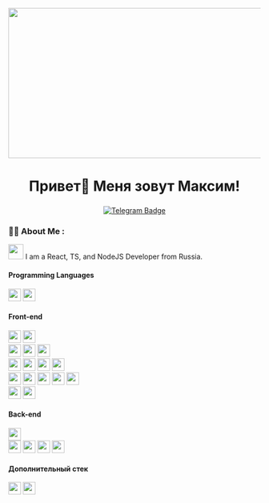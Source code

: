 <br clear="both">

<div id="header" align="center">
  <img height="300" width="600" src="https://user-images.githubusercontent.com/74038190/225813708-98b745f2-7d22-48cf-9150-083f1b00d6c9.gif"  />
</div>

###

<h1 align="center">Привет👋 Меня зовут Максим!</h1>

###

<div align="center">
   <a href="https://t.me/keskiyo">
      <img src="https://img.shields.io/badge/Telegram-blue?style=for-the-badge&logo=Telegram" alt="Telegram Badge"/>
    </a>
</div>

### :man_technologist: About Me :

<img src="https://media.giphy.com/media/WUlplcMpOCEmTGBtBW/giphy.gif" width="30"> I am a React, TS, and NodeJS Developer from Russia.

#### Programming Languages

<p>
  <img src="https://img.shields.io/badge/JavaScript-282c34?logo=javascript" height="25">
  <img src="https://img.shields.io/badge/TypeScript-282c34?logo=typescript&logoColor=367fcf" height="25">
</p>

#### Front-end

<p>
   <img src="https://img.shields.io/badge/React-282c34?logo=react" height="25">
  <img src="https://img.shields.io/badge/Next.js-282c34?logo=next.js" height="25">
    <br>
  <img src="https://img.shields.io/badge/Bootstrap-282c34?logo=bootstrap" height="25">
  <img src="https://img.shields.io/badge/NextUI-282c34?logo=next.js" height="25">
  <img src="https://img.shields.io/badge/TailwindCSS-282c34?logo=tailwindcss" height="25">
  <br>
  <img src="https://img.shields.io/badge/Redux%20Toolkit-282c34?logo=redux&logoColor=764abc" height="25">
  <img src="https://img.shields.io/badge/RTK%20Query-282c34?logo=redux&logoColor=764abc" height="25">
  <img src="https://img.shields.io/badge/Zustand-282c34?logo=zustand" height="25">
  <img src="https://img.shields.io/badge/MobX-282c34?logo=mobx&logoColor=ff9955" height="25">
  <br>
  <img src="https://img.shields.io/badge/React%20Hook%20Form-282c34?logo=react&logoColor=ec5990" height="25">
  <img src="https://img.shields.io/badge/YUP-282c34?logo=yup" height="25">
  <img src="https://img.shields.io/badge/React%20Router-282c34?logo=react-router&logoColor=ca4245" height="25">
  <img src="https://img.shields.io/badge/React%20Table-282c34?logo=react&logoColor=61dafb" height="25">
  <img src="https://img.shields.io/badge/React%20Yandex%20Maps-282c34?logo=yandex&logoColor=ff0000" height="25">
  <br>
  <img src="https://img.shields.io/badge/WebSocket-282c34?logo=websocket" height="25">
  <img src="https://img.shields.io/badge/Webpack-282c34?logo=webpack" height="25">
</p>

#### Back-end

<p>
  <img src="https://img.shields.io/badge/NodeJS-282c34?logo=node.js" height="25">
  <br>
  <img src="https://img.shields.io/badge/PostgreSQL-282c34?logo=postgresql" height="25">
  <img src="https://img.shields.io/badge/MongoDB-282c34?logo=mongodb" height="25">
  <img src="https://img.shields.io/badge/Prisma-282c34?logo=prisma" height="25">
  <img src="https://img.shields.io/badge/Mongoose-282c34?logo=mongoose" height="25">
</p>

#### Дополнительный стек

<p>
  <img src="https://img.shields.io/badge/Git-282c34?logo=git" height="25">
  <img src="https://img.shields.io/badge/Figma-282c34?logo=figma" height="25">
</p>
